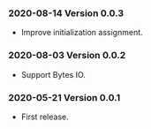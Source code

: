 ### 2020-08-14 Version 0.0.3

* Improve initialization assignment.

### 2020-08-03 Version 0.0.2

* Support Bytes IO.

### 2020-05-21 Version 0.0.1
* First release.